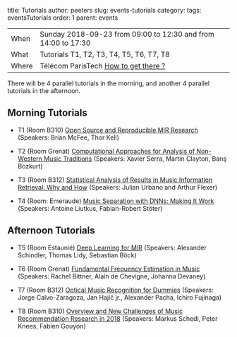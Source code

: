 title: Tutorials
author: peeters
slug: events-tutorials
category:
tags: eventsTutorials
order: 1
parent: events

<TABLE>
<TR><TD class=xlDate>When</TD><TD class=xlGrey>
Sunday 2018-09-23 from 09:00 to 12:30 and from 14:00 to 17:30
</TD></TR><TD class=xlDate>What</TD><TD class=xlGrey>
Tutorials T1, T2, T3, T4, T5, T6, T7, T8
</TD></TR><TD class=xlDate>Where</TD><TD class=xlGrey>
Télécom ParisTech <A HREF="../pages/venue-tpt.html">How to get there ?</A>
</TD></TR>
</TABLE>

<P></P>

There will be 4 parallel tutorials in the morning, and another 4 parallel tutorials in the afternoon.

## Morning Tutorials


- T1 (Room B310) [Open Source and Reproducible MIR Research]({filename}/pages/eventsTutorial14.md)
(Speakers: Brian McFee, Thor Kell)

- T2 (Room Grenat) [Computational Approaches for Analysis of Non-Western Music Traditions]({filename}/pages/eventsTutorial09.md)
(Speakers: Xavier Serra, Martin Clayton, Barış Bozkurt)

- T3 (Room B312) [Statistical Analysis of Results in Music Information Retrieval: Why and How]({filename}/pages/eventsTutorial17.md)
(Speakers: Julian Urbano and Arthur Flexer)

- T4 (Room: Emeraude) [Music Separation with DNNs: Making It Work]({filename}/pages/eventsTutorial01.md)
(Speakers: Antoine Liutkus, Fabian-Robert Stöter)


## Afternoon Tutorials

- T5 (Room Estaunié) [Deep Learning for MIR]({filename}/pages/eventsTutorial04.md)
(Speakers: Alexander Schindler, Thomas Lidy, Sebastian Böck)

- T6 (Room Grenat) [Fundamental Frequency Estimation in Music]({filename}/pages/eventsTutorial06.md)
(Speakers: Rachel Bittner, Alain de Chevigne, Johanna Devaney)

- T7 (Room B312) [Optical Music Recognition for Dummies]({filename}/pages/eventsTutorial07.md)
(Speakers: Jorge Calvo-Zaragoza, Jan Hajič jr., Alexander Pacha, Ichiro Fujinaga)

- T8 (Room B310) [Overview and New Challenges of Music Recommendation Research in 2018]({filename}/pages/eventsTutorial11.md)
(Speakers: Markus Schedl, Peter Knees, Fabien Gouyon)
